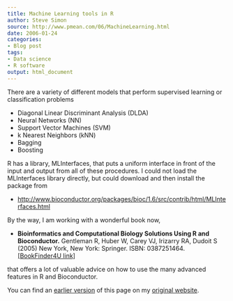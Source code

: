 ```yaml
---
title: Machine Learning tools in R
author: Steve Simon
source: http://www.pmean.com/06/MachineLearning.html
date: 2006-01-24
categories:
- Blog post
tags:
- Data science
- R software 
output: html_document
---
```


There are a variety of different models that perform supervised learning or classification problems

- Diagonal Linear Discriminant Analysis (DLDA)
- Neural Networks (NN)
- Support Vector Machines (SVM)
- k Nearest Neighbors (kNN)
- Bagging
- Boosting

R has a library, MLInterfaces, that puts a uniform interface in front of the input and output from all of these procedures. I could not load the MLInterfaces library directly, but could download and then install the package from

- http://www.bioconductor.org/packages/bioc/1.6/src/contrib/html/MLInterfaces.html

By the way, I am working with a wonderful book now,

- **Bioinformatics and Computational Biology Solutions Using R and Bioconductor.** Gentleman R, Huber W, Carey VJ, Irizarry RA, Dudoit S (2005) New York, New York: Springer. ISBN: 0387251464. [\[BookFinder4U link\]](http://www.bookfinder4u.com/detail/0387251464.html)

that offers a lot of valuable advice on how to use the many advanced features in R and Bioconductor.

You can find an [earlier version][sim1] of this page on my [original website][sim2].

[sim1]: http://www.pmean.com/06/MachineLearning.html
[sim2]: http://www.pmean.com/original_site.html
